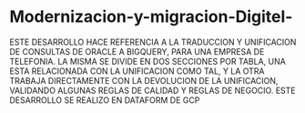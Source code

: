 # Modernizacion-y-migracion-Digitel-
ESTE DESARROLLO HACE REFERENCIA A LA TRADUCCION Y UNIFICACION DE CONSULTAS DE ORACLE A BIGQUERY, PARA UNA EMPRESA DE TELEFONIA. LA MISMA SE DIVIDE EN DOS SECCIONES POR TABLA, UNA ESTA RELACIONADA CON LA UNIFICACION COMO TAL, Y LA OTRA TRABAJA DIRECTAMENTE CON LA DEVOLUCION DE LA UNIFICACION, VALIDANDO ALGUNAS REGLAS DE CALIDAD Y REGLAS DE NEGOCIO. 
ESTE DESARROLLO SE REALIZO EN DATAFORM DE GCP